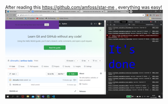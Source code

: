 After reading this https://github.com/amfoss/star-me , everything was easy!
![Task-01-Screenshot](https://github.com/s0mnaths/amfoss-tasks/blob/main/task-01/task-01_Screenshot.png)
